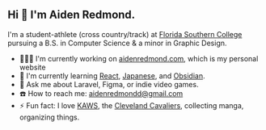 ## Hi 👋 I'm Aiden Redmond.

I'm a student-athlete (cross country/track) at [Florida Southern College](https://www.flsouthern.edu/) pursuing a B.S. in Computer Science & a minor in Graphic Design.

- 👨🏽‍💻 I'm currently working on [aidenredmond.com](https://www.aidenredmond.com), which is my personal website
- 🧠 I'm currently learning [React](https://www.react.dev/), [Japanese](https://www.duolingo.com/profile/aidenredmond), and [Obsidian](https://obsidian.md/).
- 💬 Ask me about Laravel, Figma, or indie video games.
- ☎️ How to reach me: aidenredmondd@gmail.com
- ⚡️ Fun fact: I love [KAWS](https://kawsone.com/), the [Cleveland Cavaliers](https://www.nba.com/cavaliers/), collecting manga, organizing things. 

<!--
**aredmondd/aredmondd** is a ✨ _special_ ✨ repository because its `README.md` (this file) appears on your GitHub profile.

Here are some ideas to get you started:

- 🔭 I’m currently working on ...
- 🌱 I’m currently learning ...
- 👯 I’m looking to collaborate on ...
- 🤔 I’m looking for help with ...
- 💬 Ask me about ...
- 📫 How to reach me: ...
- 😄 Pronouns: ...
- ⚡ Fun fact: ...
-->
